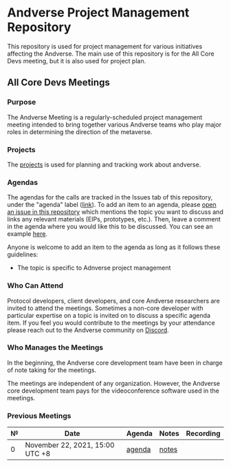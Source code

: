 # Andverse Project Management Repository

This repository is used for project management for various initiatives affecting the Andverse. The main use of this repository is for the All Core Devs meeting, but it is also used for project plan.

## All Core Devs Meetings

### Purpose

The Andverse Meeting is a regularly-scheduled project management meeting intended to bring together various Andverse teams who play major roles in determining the direction of the metaverse.

### Projects

The [projects](https://github.com/andverse-core/pm/projects) is used for planning and tracking work about andverse.

### Agendas

The agendas for the calls are tracked in the Issues tab of this repository, under the "agenda" label ([link](https://github.com/andverse-core/pm/labels/agenda)). To add an item to an agenda, please [open an issue in this repository](https://github.com/andverse-core/pm/issues/new) which mentions the topic you want to discuss and links any relevant materials (EIPs, prototypes, etc.). Then, leave a comment in the agenda where you would like this to be discussed. You can see an example [here](https://github.com/ethereum/pm/issues/289#issuecomment-809501046).

Anyone is welcome to add an item to the agenda as long as it follows these guidelines:

- The topic is specific to Adnverse project management

### Who Can Attend

Protocol developers, client developers, and core Andverse researchers are invited to attend the meetings. Sometimes a non-core developer with particular expertise on a topic is invited on to discuss a specific agenda item. If you feel you would contribute to the meetings by your attendance please reach out to the Andverse community on [Discord](https://discord.com/invite/6GrtYCvY).

### Who Manages the Meetings

In the beginning, the Andverse core development team have been in charge of note taking for the meetings.

The meetings are independent of any organization. However, the Andverse core development team pays for the videoconference software used in the meetings.

### Previous Meetings

| №   | Date                                 | Agenda                                              | Notes                                                                                                                                                                    | Recording                                                                          |
| --- | ------------------------------------ | --------------------------------------------------- | ------------------------------------------------------------------------------------------------------------------------------------------------------------------------ | ---------------------------------------------------------------------------------- |
| 0 | November 22, 2021, 15:00 UTC +8         | [agenda](https://github.com/andverse-core/pm/issues/) | [notes](AllCoreDevs-Meetings/Meeting%20Template.md) |                         |

